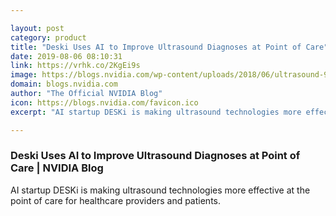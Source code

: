```yaml
---

layout: post
category: product
title: "Deski Uses AI to Improve Ultrasound Diagnoses at Point of Care"
date: 2019-08-06 08:10:31
link: https://vrhk.co/2KgEi9s
image: https://blogs.nvidia.com/wp-content/uploads/2018/06/ultrasound-93851293381682TzS.jpg
domain: blogs.nvidia.com
author: "The Official NVIDIA Blog"
icon: https://blogs.nvidia.com/favicon.ico
excerpt: "AI startup DESKi is making ultrasound technologies more effective at the point of care for healthcare providers and patients."

---
```


### Deski Uses AI to Improve Ultrasound Diagnoses at Point of Care | NVIDIA Blog

AI startup DESKi is making ultrasound technologies more effective at the point of care for healthcare providers and patients.